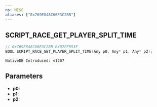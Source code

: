 ```yaml
---
ns: MISC
aliases: ["0x769E848C66E3C2BB"]
---
```

## SCRIPT_RACE_GET_PLAYER_SPLIT_TIME

```c
// 0x769E848C66E3C2BB 0x07FF553F
BOOL SCRIPT_RACE_GET_PLAYER_SPLIT_TIME(Any p0, Any* p1, Any* p2);
```

```
NativeDB Introduced: v1207
```

## Parameters
* **p0**:
* **p1**:
* **p2**:

